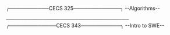 ╭───────────CECS 325─────────────╮
         --Algorithms--
















──────────────────────────────────
╭─────────────CECS 343───────────╮
         --Intro to SWE--

